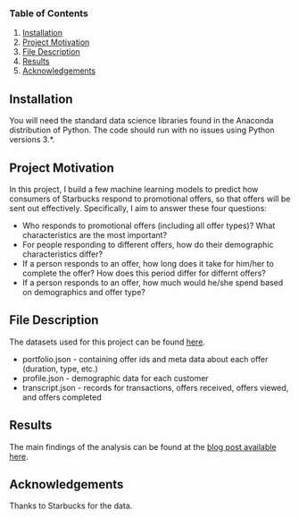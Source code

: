 ### Table of Contents

  1. [Installation](#installation)
  2. [Project Motivation](#motivation)
  3. [File Description](#files)
  4. [Results](#results)
  5. [Acknowledgements](#acknowledge)
  
## Installation <a name = "installation"></a>

You will need the standard data science libraries found in the Anaconda distribution of Python. The code should run with no issues using Python versions 3.*.

## Project Motivation <a name = "motivation"></a>
In this project, I build a few machine learning models to predict how consumers of Starbucks respond to promotional offers, so that offers will be sent out effectively. Specifically, I aim to answer these four questions: 

* Who responds to promotional offers (including all offer types)? What characteristics are the most important?
* For people responding to different offers, how do their demographic characteristics differ?
* If a person responds to an offer, how long does it take for him/her to complete the offer? How does this period differ for differnt offers?
* If a person responds to an offer, how much would he/she spend based on demographics and offer type?


## File Description <a name = "files"></a>

The datasets used for this project can be found [here](https://drive.google.com/drive/folders/11I4soh4EZWUnL4DMnm8dKSF-fU9h-J2e?usp=sharing). 

* portfolio.json - containing offer ids and meta data about each offer (duration, type, etc.)
* profile.json - demographic data for each customer
* transcript.json - records for transactions, offers received, offers viewed, and offers completed

## Results <a name = "results"></a>

The main findings of the analysis can be found at the [blog post available here](). 

## Acknowledgements <a name = "acknowledge"></a>
  
Thanks to Starbucks for the data.
